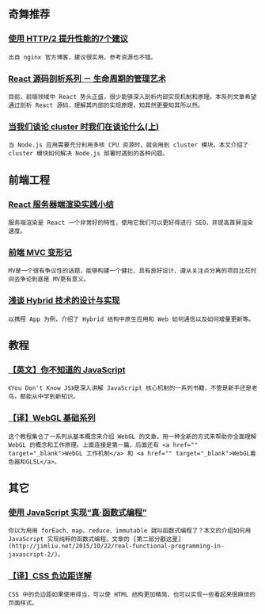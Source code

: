 
## 奇舞推荐

### [使用 HTTP/2 提升性能的7个建议](http://www.w3ctech.com/topic/1563)

    出自 nginx 官方博客，建议很实用，参考资源也不错。

### [React 源码剖析系列 － 生命周期的管理艺术](http://zhuanlan.zhihu.com/purerender/20312691)

    目前，前端领域中 React 势头正盛，很少能够深入剖析内部实现机制和原理。本系列文章希望通过剖析 React 源码，理解其内部的实现原理，知其然更要知其所以然。

### [当我们谈论 cluster 时我们在谈论什么(上)](http://taobaofed.org/blog/2015/11/03/nodejs-cluster/)

    当 Node.js 应用需要充分利用多核 CPU 资源时，就会用到 cluster 模块。本文介绍了cluster 模块如何解决 Node.js 部署时遇到的各种问题。

## 前端工程

### [React 服务器端渲染实践小结](http://www.alloyteam.com/2015/10/8783/)

    服务端渲染是 React 一个非常好的特性，使用它我们可以更好得进行 SEO，并提高首屏渲染速度。

### [前端 MVC 变形记](http://efe.baidu.com/blog/mvc-deformation/)

    MV是一个很有争议性的话题，能够构建一个健壮、具有良好设计、遵从关注点分离的项目比花时间去争论到底是 MV更有意义。

### [浅谈 Hybrid 技术的设计与实现](http://www.cnblogs.com/yexiaochai/p/4921635.html)

    以携程 App 为例，介绍了 Hybrid 结构中原生应用和 Web 如何通信以及如何增量更新等。

## 教程

### [【英文】你不知道的 JavaScript](https://github.com/getify/You-Dont-Know-JS)

    《You Don't Know JS》是深入讲解 JavaScript 核心机制的一系列书籍，不管是新手还是老鸟，都能从中学到新知识。

### [【译】WebGL 基础系列](http://reygreen1.github.io/2015/10/24/webgl-fundamentals/)

    这个教程集合了一系列从基本概念来介绍 WebGL 的文章，用一种全新的方式来帮助你全面理解 WebGL 的概念和工作原理。上面连接是第一篇，后面还有 <a href="" target="_blank">WebGL 工作机制</a> 和 <a href="" target="_blank">WebGL着色器和GLSL</a>。

## 其它

### [使用 JavaScript 实现“真·函数式编程”](http://jimliu.net/2015/10/21/real-functional-programming-in-javascript-1/)

    你以为用用 forEach、map、reduce、immutable 就叫函数式编程了？本文的介绍如何用JavaScript 实现纯粹的函数式编程。文章的 [第二部分戳这里](http://jimliu.net/2015/10/22/real-functional-programming-in-javascript-2/)。

### [【译】CSS 负边距详解](http://segmentfault.com/a/1190000003942591)

    CSS 中的负边距如果使用得当，可以使 HTML 结构更加精简，也可以实现一些看起来很麻烦的页面样式。
